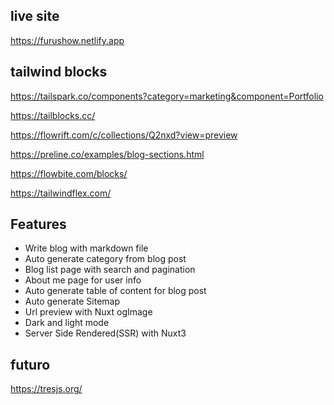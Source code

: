 ## live site

https://furushow.netlify.app

## tailwind blocks

https://tailspark.co/components?category=marketing&component=Portfolio

https://tailblocks.cc/

https://flowrift.com/c/collections/Q2nxd?view=preview

https://preline.co/examples/blog-sections.html

https://flowbite.com/blocks/

https://tailwindflex.com/

## Features
- Write blog with markdown file
- Auto generate category from blog post
- Blog list page with search and pagination
- About me page for user info
- Auto generate table of content for blog post
- Auto generate Sitemap
- Url preview with Nuxt ogImage
- Dark and light mode
- Server Side Rendered(SSR) with Nuxt3

## futuro

https://tresjs.org/
